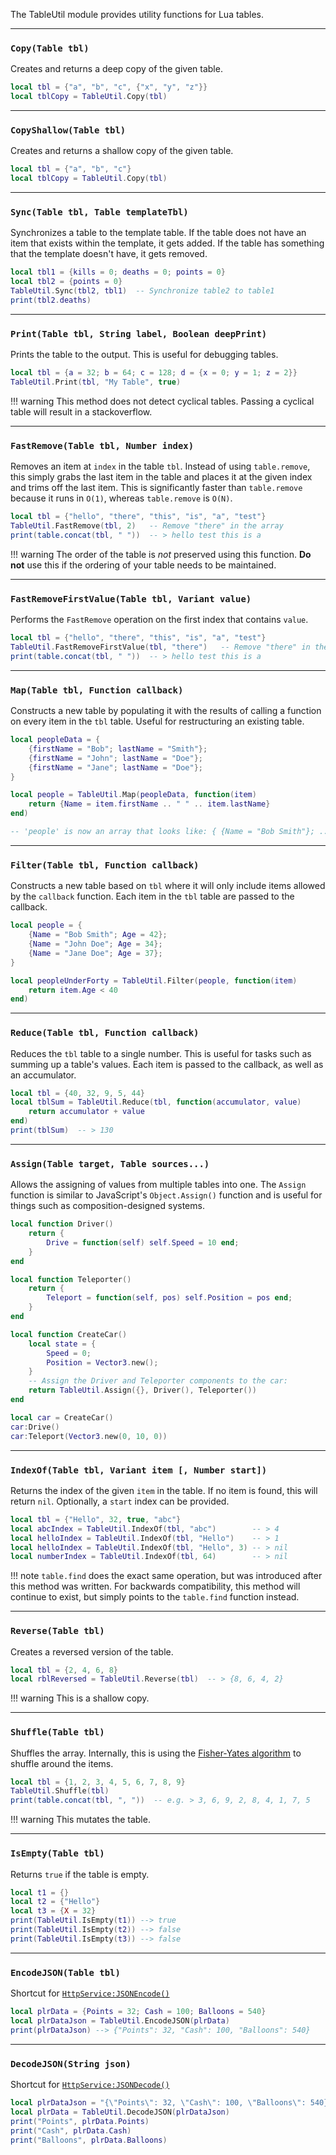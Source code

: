 The TableUtil module provides utility functions for Lua tables.

--------------------

### `Copy(Table tbl)`
Creates and returns a deep copy of the given table.

```lua
local tbl = {"a", "b", "c", {"x", "y", "z"}}
local tblCopy = TableUtil.Copy(tbl)
```

--------------------

### `CopyShallow(Table tbl)`
Creates and returns a shallow copy of the given table.

```lua
local tbl = {"a", "b", "c"}
local tblCopy = TableUtil.Copy(tbl)
```

--------------------

### `Sync(Table tbl, Table templateTbl)`
Synchronizes a table to the template table. If the table does not have an item that exists within the template, it gets added. If the table has something that the template doesn't have, it gets removed.

```lua
local tbl1 = {kills = 0; deaths = 0; points = 0}
local tbl2 = {points = 0}
TableUtil.Sync(tbl2, tbl1)  -- Synchronize table2 to table1
print(tbl2.deaths)
```

--------------------

### `Print(Table tbl, String label, Boolean deepPrint)`
Prints the table to the output. This is useful for debugging tables.

```lua
local tbl = {a = 32; b = 64; c = 128; d = {x = 0; y = 1; z = 2}}
TableUtil.Print(tbl, "My Table", true)
```

!!! warning
	This method does not detect cyclical tables. Passing a cyclical table will result in a stackoverflow.

--------------------

### `FastRemove(Table tbl, Number index)`
Removes an item at `index` in the table `tbl`. Instead of using `table.remove`, this simply grabs the last item in the table and places it at the given index and trims off the last item. This is significantly faster than `table.remove` because it runs in `O(1)`, whereas `table.remove` is `O(N)`.

```lua
local tbl = {"hello", "there", "this", "is", "a", "test"}
TableUtil.FastRemove(tbl, 2)   -- Remove "there" in the array
print(table.concat(tbl, " "))  -- > hello test this is a
```

!!! warning
	The order of the table is _not_ preserved using this function. **Do not** use this if the ordering of your table needs to be maintained.

--------------------

### `FastRemoveFirstValue(Table tbl, Variant value)`
Performs the `FastRemove` operation on the first index that contains `value`.

```lua
local tbl = {"hello", "there", "this", "is", "a", "test"}
TableUtil.FastRemoveFirstValue(tbl, "there")   -- Remove "there" in the array
print(table.concat(tbl, " "))  -- > hello test this is a
```

--------------------

### `Map(Table tbl, Function callback)`
Constructs a new table by populating it with the results of calling a function on every item in the `tbl` table. Useful for restructuring an existing table.

```lua
local peopleData = {
	{firstName = "Bob"; lastName = "Smith"};
	{firstName = "John"; lastName = "Doe"};
	{firstName = "Jane"; lastName = "Doe"};
}

local people = TableUtil.Map(peopleData, function(item)
	return {Name = item.firstName .. " " .. item.lastName}
end)

-- 'people' is now an array that looks like: { {Name = "Bob Smith"}; ... }
```

--------------------

### `Filter(Table tbl, Function callback)`
Constructs a new table based on `tbl` where it will only include items allowed by the `callback` function. Each item in the `tbl` table are passed to the callback.

```lua
local people = {
	{Name = "Bob Smith"; Age = 42};
	{Name = "John Doe"; Age = 34};
	{Name = "Jane Doe"; Age = 37};
}

local peopleUnderForty = TableUtil.Filter(people, function(item)
	return item.Age < 40
end)
```

--------------------

### `Reduce(Table tbl, Function callback)`
Reduces the `tbl` table to a single number. This is useful for tasks such as summing up a table's values. Each item is passed to the callback, as well as an accumulator.

```lua
local tbl = {40, 32, 9, 5, 44}
local tblSum = TableUtil.Reduce(tbl, function(accumulator, value)
	return accumulator + value
end)
print(tblSum)  -- > 130
```

--------------------

### `Assign(Table target, Table sources...)`
Allows the assigning of values from multiple tables into one. The `Assign` function is similar to JavaScript's `Object.Assign()` function and is useful for things such as composition-designed systems.

```lua
local function Driver()
	return {
		Drive = function(self) self.Speed = 10 end;
	}
end

local function Teleporter()
	return {
		Teleport = function(self, pos) self.Position = pos end;
	}
end

local function CreateCar()
	local state = {
		Speed = 0;
		Position = Vector3.new();
	}
	-- Assign the Driver and Teleporter components to the car:
	return TableUtil.Assign({}, Driver(), Teleporter())
end

local car = CreateCar()
car:Drive()
car:Teleport(Vector3.new(0, 10, 0))
```

--------------------

### `IndexOf(Table tbl, Variant item [, Number start])`
Returns the index of the given `item` in the table. If no item is found, this will return `nil`. Optionally, a `start` index can be provided.

```lua
local tbl = {"Hello", 32, true, "abc"}
local abcIndex = TableUtil.IndexOf(tbl, "abc")        -- > 4
local helloIndex = TableUtil.IndexOf(tbl, "Hello")    -- > 1
local helloIndex = TableUtil.IndexOf(tbl, "Hello", 3) -- > nil
local numberIndex = TableUtil.IndexOf(tbl, 64)        -- > nil
```

!!! note
	`table.find` does the exact same operation, but was introduced after this method was written. For backwards compatibility, this method will continue to exist, but simply points to the `table.find` function instead.

--------------------

### `Reverse(Table tbl)`
Creates a reversed version of the table.

```lua
local tbl = {2, 4, 6, 8}
local rblReversed = TableUtil.Reverse(tbl)  -- > {8, 6, 4, 2}
```

!!! warning
	This is a shallow copy.

--------------------

### `Shuffle(Table tbl)`
Shuffles the array. Internally, this is using the [Fisher-Yates algorithm](https://en.wikipedia.org/wiki/Fisher%E2%80%93Yates_shuffle) to shuffle around the items.

```lua
local tbl = {1, 2, 3, 4, 5, 6, 7, 8, 9}
TableUtil.Shuffle(tbl)
print(table.concat(tbl, ", "))  -- e.g. > 3, 6, 9, 2, 8, 4, 1, 7, 5
```

!!! warning
	This mutates the table.

--------------------

### `IsEmpty(Table tbl)`

Returns `true` if the table is empty.

```lua
local t1 = {}
local t2 = {"Hello"}
local t3 = {X = 32}
print(TableUtil.IsEmpty(t1)) --> true
print(TableUtil.IsEmpty(t2)) --> false
print(TableUtil.IsEmpty(t3)) --> false
```

--------------------

### `EncodeJSON(Table tbl)`

Shortcut for [`HttpService:JSONEncode()`](https://developer.roblox.com/en-us/api-reference/function/HttpService/JSONEncode)

```lua
local plrData = {Points = 32; Cash = 100; Balloons = 540}
local plrDataJson = TableUtil.EncodeJSON(plrData)
print(plrDataJson) --> {"Points": 32, "Cash": 100, "Balloons": 540}
```

--------------------

### `DecodeJSON(String json)`

Shortcut for [`HttpService:JSONDecode()`](https://developer.roblox.com/en-us/api-reference/function/HttpService/JSONDecode)

```lua
local plrDataJson = "{\"Points\": 32, \"Cash\": 100, \"Balloons\": 540}"
local plrData = TableUtil.DecodeJSON(plrDataJson)
print("Points", plrData.Points)
print("Cash", plrData.Cash)
print("Balloons", plrData.Balloons)
```